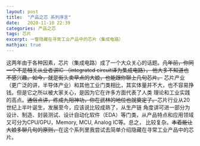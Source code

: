 ```yaml
---
layout: post
title:  "产品之芯 系列序言"
date:   2020-11-10 22:39
categories: 产品之芯
tags: 芯片
excerpt: 一瞥隐藏在寻常工业产品中的芯片（集成电路）
mathjax: true
---
```


这两年由于各种因素，芯片（集成电路）成了一个大众关心的话题。~~几年前，你同一个不是相关从业者讲IC （integrated circuit译为集成电路），
他大多不知道也不感兴趣。如今，就是街头卖早点的大娘，也能跟你聊上几句芯片。~~
芯片产业（更广泛的讲，半导体产业）和其他工业门类相比，其实体量并不大，也不容易挣钱。但是它之所以被大家关心，是因为它在许多方面代表了人类
理论和工业实践的高点。~~通俗点讲，练成九阳神功，你在武林的地位也就奠定了。~~芯片行业从20世纪上半叶诞生，发展至今，应该说比较成熟了，从生产链
角度讲可进一部分为设计、制造、封装测试、设计自动化软件（EDA）等门类，从产品特点和应用领域又可分为CPU/GPU，Memory, MCU, Analog IC等。总之，
比较复杂。~~本着能让大娘多聊几句的原则，~~在这个系列里我尝试去简单介绍隐藏在寻常工业产品中的芯片。

